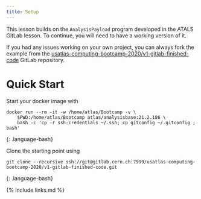 ```yaml
---
title: Setup
---
```

This lesson builds on the `AnalysisPayload` program developed in the ATALS GitLab lesson. To continue, you will need to have a working version of it.

If you had any issues working on your own project, you can always fork the example from the [usatlas-computing-bootcamp-2020/v1-gitlab-finished-code](https://gitlab.cern.ch/usatlas-computing-bootcamp-2020/v1-gitlab-finished-code) GitLab repository.

# Quick Start
Start your docker image with
~~~
docker run --rm -it -w /home/atlas/Bootcamp -v \
    $PWD:/home/atlas/Bootcamp atlas/analysisbase:21.2.186 \
    bash -c 'cp -r ssh-credentials ~/.ssh; cp gitconfig ~/.gitconfig ; bash'
~~~
{: .language-bash}


Clone the starting point using
~~~
git clone --recursive ssh://git@gitlab.cern.ch:7999/usatlas-computing-bootcamp-2020/v1-gitlab-finished-code.git
~~~
{: .language-bash}


{% include links.md %}
